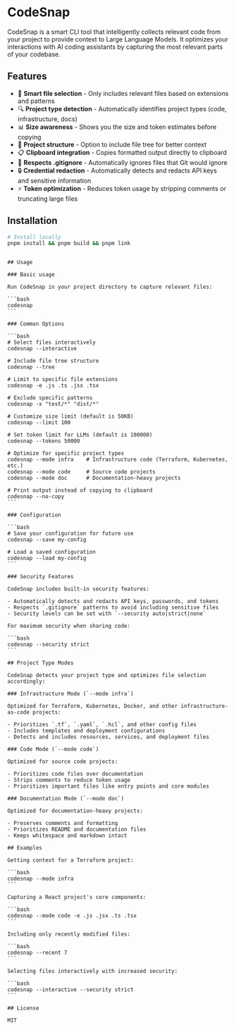 # CodeSnap

CodeSnap is a smart CLI tool that intelligently collects relevant code from your project to provide context to Large Language Models. It optimizes your interactions with AI coding assistants by capturing the most relevant parts of your codebase.

## Features

- 🧠 **Smart file selection** - Only includes relevant files based on extensions and patterns
- 🔍 **Project type detection** - Automatically identifies project types (code, infrastructure, docs)
- 📊 **Size awareness** - Shows you the size and token estimates before copying
- 🌲 **Project structure** - Option to include file tree for better context
- 📋 **Clipboard integration** - Copies formatted output directly to clipboard
- 🚫 **Respects .gitignore** - Automatically ignores files that Git would ignore
- 🔒 **Credential redaction** - Automatically detects and redacts API keys and sensitive information
- ⚡ **Token optimization** - Reduces token usage by stripping comments or truncating large files

## Installation

```bash
# Install locally
pnpm install && pnpm build && pnpm link
```

````

## Usage

### Basic usage

Run CodeSnap in your project directory to capture relevant files:

```bash
codesnap
```

### Common Options

```bash
# Select files interactively
codesnap --interactive

# Include file tree structure
codesnap --tree

# Limit to specific file extensions
codesnap -e .js .ts .jsx .tsx

# Exclude specific patterns
codesnap -x "test/*" "dist/*"

# Customize size limit (default is 50KB)
codesnap --limit 100

# Set token limit for LLMs (default is 100000)
codesnap --tokens 50000

# Optimize for specific project types
codesnap --mode infra    # Infrastructure code (Terraform, Kubernetes, etc.)
codesnap --mode code     # Source code projects
codesnap --mode doc      # Documentation-heavy projects

# Print output instead of copying to clipboard
codesnap --no-copy
```

### Configuration

```bash
# Save your configuration for future use
codesnap --save my-config

# Load a saved configuration
codesnap --load my-config
```

### Security Features

CodeSnap includes built-in security features:

- Automatically detects and redacts API keys, passwords, and tokens
- Respects `.gitignore` patterns to avoid including sensitive files
- Security levels can be set with `--security auto|strict|none`

For maximum security when sharing code:

```bash
codesnap --security strict
```

## Project Type Modes

CodeSnap detects your project type and optimizes file selection accordingly:

### Infrastructure Mode (`--mode infra`)

Optimized for Terraform, Kubernetes, Docker, and other infrastructure-as-code projects:

- Prioritizes `.tf`, `.yaml`, `.hcl`, and other config files
- Includes templates and deployment configurations
- Detects and includes resources, services, and deployment files

### Code Mode (`--mode code`)

Optimized for source code projects:

- Prioritizes code files over documentation
- Strips comments to reduce token usage
- Prioritizes important files like entry points and core modules

### Documentation Mode (`--mode doc`)

Optimized for documentation-heavy projects:

- Preserves comments and formatting
- Prioritizes README and documentation files
- Keeps whitespace and markdown intact

## Examples

Getting context for a Terraform project:

```bash
codesnap --mode infra
```

Capturing a React project's core components:

```bash
codesnap --mode code -e .js .jsx .ts .tsx
```

Including only recently modified files:

```bash
codesnap --recent 7
```

Selecting files interactively with increased security:

```bash
codesnap --interactive --security strict
```

## License

MIT
````
